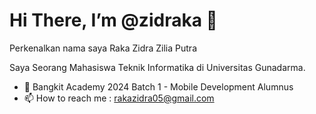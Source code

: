 # Hi There, I’m @zidraka 👋 
Perkenalkan nama saya Raka Zidra Zilia Putra

Saya Seorang Mahasiswa Teknik Informatika di Universitas Gunadarma.

- 🌱 Bangkit Academy 2024 Batch 1 - Mobile Development Alumnus
- 📫 How to reach me : rakazidra05@gmail.com

<!---
zidraka/zidraka is a ✨ special ✨ repository because its `README.md` (this file) appears on your GitHub profile.
You can click the Preview link to take a look at your changes.
--->
